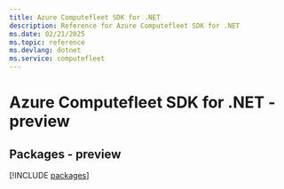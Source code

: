 ```yaml
---
title: Azure Computefleet SDK for .NET
description: Reference for Azure Computefleet SDK for .NET
ms.date: 02/21/2025
ms.topic: reference
ms.devlang: dotnet
ms.service: computefleet
---
```

# Azure Computefleet SDK for .NET - preview
## Packages - preview
[!INCLUDE [packages](computefleet-index.md)]